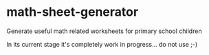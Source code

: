 # math-sheet-generator
Generate useful math related worksheets for primary school children

In its current stage it's completely work in progress... do not use ;-)